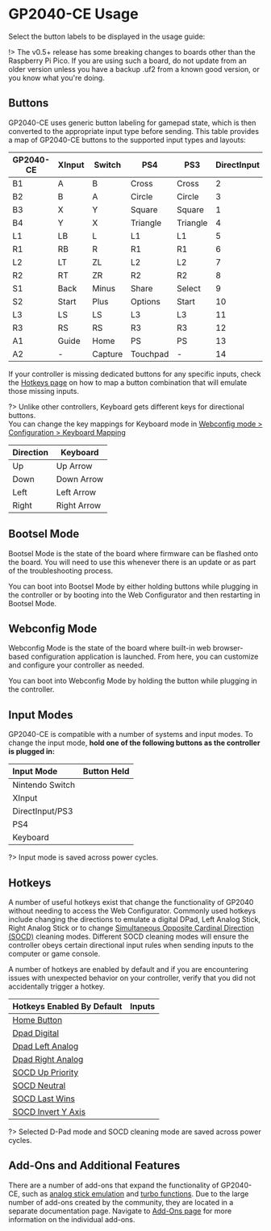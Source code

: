 # GP2040-CE Usage

Select the button labels to be displayed in the usage guide: <label-selector></label-selector>

!> The v0.5+ release has some breaking changes to boards other than the Raspberry Pi Pico. If you are using such a board, do not update from an older version unless you have a backup .uf2 from a known good version, or you know what you're doing.

## Buttons

GP2040-CE uses generic button labeling for gamepad state, which is then converted to the appropriate input type before sending. This table provides a map of GP2040-CE buttons to the supported input types and layouts:

| GP2040-CE  | XInput | Switch  | PS4          | PS3          | DirectInput  | Arcade |
| ---------- | ------ | ------- | ------------ | ------------ | ------------ | ------ |
| B1         | A      | B       | Cross        | Cross        | 2            | K1     |
| B2         | B      | A       | Circle       | Circle       | 3            | K2     |
| B3         | X      | Y       | Square       | Square       | 1            | P1     |
| B4         | Y      | X       | Triangle     | Triangle     | 4            | P2     |
| L1         | LB     | L       | L1           | L1           | 5            | P4     |
| R1         | RB     | R       | R1           | R1           | 6            | P3     |
| L2         | LT     | ZL      | L2           | L2           | 7            | K4     |
| R2         | RT     | ZR      | R2           | R2           | 8            | K3     |
| S1         | Back   | Minus   | Share        | Select       | 9            | Coin   |
| S2         | Start  | Plus    | Options      | Start        | 10           | Start  |
| L3         | LS     | LS      | L3           | L3           | 11           | LS     |
| R3         | RS     | RS      | R3           | R3           | 12           | RS     |
| A1         | Guide  | Home    | PS           | PS           | 13           | Home   |
| A2         | -      | Capture | Touchpad     | -            | 14           | -      |

If your controller is missing dedicated buttons for any specific inputs, check the [Hotkeys page](hotkeys) on how to map a button combination that will emulate those missing inputs.

?> Unlike other controllers, Keyboard gets different keys for directional buttons. <br> You can change the key mappings for Keyboard mode in [Webconfig mode > Configuration > Keyboard Mapping](web-configurator.md#keyboard-mapping)

| Direction | Keyboard   |
| --------- | ---------- |
| Up        | Up Arrow   |
| Down      | Down Arrow |
| Left      | Left Arrow |
| Right     | Right Arrow|

## Bootsel Mode

Bootsel Mode is the state of the board where firmware can be flashed onto the board. You will need to use this whenever there is an update or as part of the troubleshooting process. 

You can boot into Bootsel Mode by either holding <hotkey v-bind:buttons='["S1", "S2", "Up"]'></hotkey> buttons while plugging in the controller or by booting into the Web Configurator and then restarting in Bootsel Mode.

## Webconfig Mode

Webconfig Mode is the state of the board where built-in web browser-based configuration application is launched. From here, you can customize and configure your controller as needed.

You can boot into Webconfig Mode by holding the <hotkey v-bind:buttons='["S2"]'></hotkey> button while plugging in the controller.

## Input Modes

GP2040-CE is compatible with a number of systems and input modes. To change the input mode, **hold one of the following buttons as the controller is plugged in:**

|    Input Mode   |                Button Held                |
|:----------------|:-----------------------------------------:|
| Nintendo Switch | <hotkey v-bind:buttons='["B1"]'></hotkey> |
| XInput          | <hotkey v-bind:buttons='["B2"]'></hotkey> |
| DirectInput/PS3 | <hotkey v-bind:buttons='["B2"]'></hotkey> |
| PS4             | <hotkey v-bind:buttons='["B4"]'></hotkey> |
| Keyboard        | <hotkey v-bind:buttons='["R2"]'></hotkey> |

?> Input mode is saved across power cycles.

## Hotkeys

A number of useful hotkeys exist that change the functionality of GP2040 without needing to access the Web Configurator. Commonly used hotkeys include changing the directions to emulate a digital DPad, Left Analog Stick, Right Analog Stick or to change [Simultaneous Opposite Cardinal Direction (SOCD)](https://glossary.infil.net/?t=SOC) cleaning modes. Different SOCD cleaning modes will ensure the controller obeys certain directional input rules when sending inputs to the computer or game console. 

A number of hotkeys are enabled by default and if you are encountering issues with unexpected behavior on your controller, verify that you did not accidentally trigger a hotkey.

|    Hotkeys Enabled By Default                       |                   Inputs                               |
|:----------------------------------------------------|:-------------------------------------------------------|
| [Home Button](hotkeys.md#home-button)               | <hotkey v-bind:buttons='["S1","S2","Up"]'></hotkey>    |
| [Dpad Digital](hotkeys.md#dpad-digital)             | <hotkey v-bind:buttons='["S1","S2","Down"]'></hotkey>  |
| [Dpad Left Analog](hotkeys.md#dpad-left-analog)     | <hotkey v-bind:buttons='["S1","S2","Left"]'></hotkey>  |
| [Dpad Right Analog](hotkeys.md#dpad-right-analog)   | <hotkey v-bind:buttons='["S2","A1","Right"]'></hotkey> |
| [SOCD Up Priority](hotkeys.md#socd-up-priority)     | <hotkey v-bind:buttons='["S2","A1","Up"]'></hotkey>    |
| [SOCD Neutral](hotkeys.md#socd-neutral)             | <hotkey v-bind:buttons='["S2","A1","Down"]'></hotkey>  |
| [SOCD Last Wins](hotkeys.md#socd-last-win)          | <hotkey v-bind:buttons='["S2","A1","Left"]'></hotkey>  |
| [SOCD Invert Y Axis](hotkeys.md#invert-y-axis)      | <hotkey v-bind:buttons='["S2","A1","Right"]'></hotkey> |

?> Selected D-Pad mode and SOCD cleaning mode are saved across power cycles.

## Add-Ons and Additional Features

There are a number of add-ons that expand the functionality of GP2040-CE, such as [analog stick emulation](add-ons#analog) and [turbo functions](add-ons#turbo). Due to the large number of add-ons created by the community, they are located in a separate documentation page. Navigate to [Add-Ons page](add-ons) for more information on the individual add-ons.